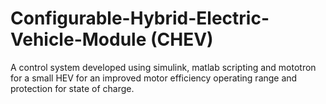 # Configurable-Hybrid-Electric-Vehicle-Module (CHEV)
A control system developed using simulink, matlab scripting and mototron for a small HEV for an improved motor efficiency operating range and protection for state of charge.
